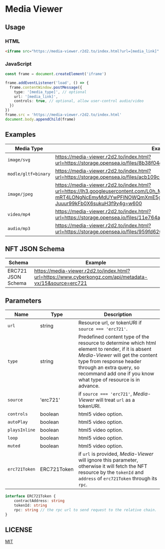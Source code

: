 # Media Viewer

## Usage

### HTML

```html
<iframe src="https://media-viewer.r2d2.to/index.html?url=[media_link]" />
```

### JavaScript

```typescript
const frame = document.createElement('iframe')

frame.addEventListener('load', () => {
  frame.contentWindow.postMessage({
    type: '[media_type]', // optional
    url: '[media_link]',
    controls: true, // optional, allow user-control audio/video
  })
})
frame.src = 'https://media-viewer.r2d2.to/index.html'
document.body.appendChild(frame)
```

## Examples

| Media Type          | Example                                                                                                                                                                                     |
| ------------------- | ------------------------------------------------------------------------------------------------------------------------------------------------------------------------------------------- |
| `image/svg`         | <https://media-viewer.r2d2.to/index.html?url=https://storage.opensea.io/files/8b38f04c8bbe079abb8a8a954ead6f8b.svg>                                                                         |
| `modle/gltf+binary` | <https://media-viewer.r2d2.to/index.html?url=https://storage.opensea.io/files/acb109c417a5043f45204fe0c69d2f92.gltf>                                                                        |
| `image/jpeg`        | <https://media-viewer.r2d2.to/index.html?url=https://lh3.googleusercontent.com/L0h_MmnLMemsF-Y7qM36_PJagkU4-mRT4LONgNcEmyMdUYwPFlNOWQmXmE5gL879pvsnCA_ElZ4em-Juuur99kFb0X6sukuH3f9y4g=w600> |
| `video/mp4`         | <https://media-viewer.r2d2.to/index.html?url=https://storage.opensea.io/files/11e764af044ac519558db4ceaae837e5.mp4#t=0.001>                                                                 |
| `audio/mp3`         | <https://media-viewer.r2d2.to/index.html?url=https://storage.opensea.io/files/959fd620a51c4604723e7b10b99be7f9.mp3>                                                                         |

## NFT JSON Schema

| Schema             | Example                                                                                     |
| ------------------ | ------------------------------------------------------------------------------------------- |
| ERC721 JSON Schema | <https://media-viewer.r2d2.to/index.html?url=https://www.cyberkongz.com/api/metadata-vx/15&source=erc721> |

## Parameters

| Name          | Type        | Description                                                                                                             |
| ------------- | ----------- | -----------------------------------------------------------------------------------------------------------------------
| `url`         | string      | Resource url, or tokenURI if `source === 'erc721'`.                                                                     |
| `type`        | string      | Predefined content type of the resource to determine which html element to render, if it is absent *Media-Viewer* will get the content type from response header through an extra query, so recommand add one if you know what type of resource is in advance. |
| `source`      | 'erc721'    | if  `source === 'erc721'`, *Media-Viewer* will treat `url` as a tokenURI.                                                  |
| `controls`    | boolean     | html5 video option. |
| `autoPlay`    | boolean     | html5 video option. |
| `playsInline` | boolean     | html5 video option. |
| `loop`        | boolean     | html5 video option. |
| `muted`       | boolean     | html5 video option. |
| `erc721Token` | ERC721Token | if `url` is provided, *Media-Viewer* will ignore this parameter, otherwise it will fetch the NFT resource by the `tokenId` and `address` of `erc721Token` through its `rpc`. |

```typescript
interface ERC721Token {
    contractAddress: string
    tokenId: string
    rpc: string // the rpc url to send request to the relative chain.
}
```


## LICENSE

[MIT](LICENSE)
